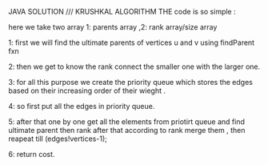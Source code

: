 JAVA SOLUTION /// KRUSHKAL ALGORITHM
THE code is so simple :

here we take two array 1: parents array ,2: rank array/size array

1: first we will find the ultimate parents of vertices u and v using findParent fxn

2: then we get to know the rank  connect the smaller one with the larger one.

3: for all this purpose we create the priority queue which stores the edges based on their increasing order of their wieght .

4: so first put all the edges in priority queue.

5: after that one by one get all the elements from priotirt queue and find ultimate parent then rank after that according to rank merge them , then reapeat till (edges!vertices-1); 

6: return cost.